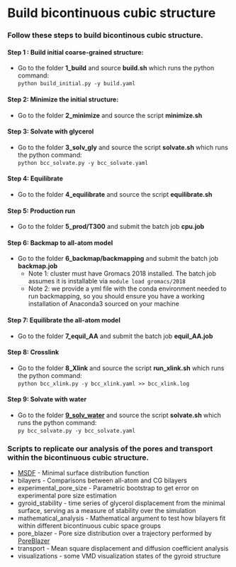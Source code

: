 # Build bicontinuous cubic structure
### Follow these steps to build bicontinous cubic structure. 

#### Step 1 : Build initial coarse-grained structure:
* Go to the folder **1_build** and source **build.sh** which runs the python command:\
`python build_initial.py -y build.yaml`

#### Step 2: Minimize the initial structure:
* Go to the folder **2_minimize** and source the script **minimize.sh**

#### Step 3: Solvate with glycerol
* Go to the folder **3_solv_gly** and source the script **solvate.sh** which runs the python command:\
`python bcc_solvate.py -y bcc_solvate.yaml`

#### Step 4: Equilibrate 
* Go to the folder **4_equilibrate** and source the script **equilibrate.sh**

#### Step 5: Production run
* Go to the folder **5_prod/T300** and submit the batch job **cpu.job**

#### Step 6: Backmap to all-atom model
* Go to the folder **6_backmap/backmapping** and submit the batch job **backmap.job**
    * Note 1: cluster must have Gromacs 2018 installed. The batch job assumes it is installable via `module load gromacs/2018`
    * Note 2: we provide a yml file with the conda environment needed to run backmapping, so you should ensure you have a working installation of Anaconda3 sourced on your machine

#### Step 7: Equilibrate the all-atom model
* Go to the folder **7_equil_AA** and submit the batch job **equil_AA.job**

#### Step 8: Crosslink
* Go to the folder **8_Xlink** and source the script **run_xlink.sh** which runs the python command:\
`python bcc_xlink.py -y bcc_xlink.yaml >> bcc_xlink.log`

#### Step 9: Solvate with water
* Go to the folder [**9_solv_water**](9_solv_water) and source the script **solvate.sh** which runs the python command:\
`py bcc_solvate.py -y bcc_solvate.yaml`

### Scripts to replicate our analysis of the pores and transport within the bicontinuous cubic structure.
* [MSDF](analysis/MSDF/README.md) - Minimal surface distribution function
* bilayers - Comparisons between all-atom and CG bilayers
* experimental_pore_size - Parametric bootstrap to get error on experimental pore size estimation
* gyroid_stability - time series of glycerol displacement from the minimal surface, serving as a measure of stability over the simulation
* mathematical_analysis - Mathematical argument to test how bilayers fit within different bicontinuous cubic space groups
* pore_blazer - Pore size distribution over a trajectory performed by [PoreBlazer](https://github.com/SarkisovGitHub/PoreBlazer)
* transport - Mean square displacement and diffusion coefficient analysis
* visualizations - some VMD visualization states of the gyroid structure





